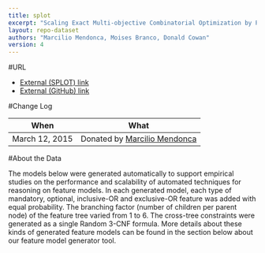 ```yaml
---
title: splot
excerpt: "Scaling Exact Multi-objective Combinatorial Optimization by Parallelization"
layout: repo-dataset
authors: "Marcilio Mendonca, Moises Branco, Donald Cowan"
version: 4
---
```



#URL

* [External (SPLOT) link](http://www.splot-research.org)
* [External (GitHub) link](https://github.com/marcilio/splot)

#Change Log

When | What
---- | ----
March 12, 2015 | Donated by [Marcilio Mendonca](/repo/people/data-donors/promise4.html)


#About the Data

The models below were generated automatically to support empirical studies on the performance and scalability of automated techniques for reasoning on feature models. In each generated model, each type of mandatory, optional, inclusive-OR and exclusive-OR feature was added with equal probability. The branching factor (number of children per parent node) of the feature tree varied from 1 to 6. The cross-tree constraints were generated as a single Random 3-CNF formula. More details about these kinds of generated feature models can be found in the section below about our feature model generator tool.